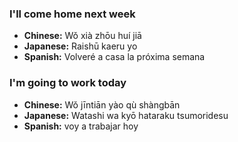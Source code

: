 
### I'll come home next week
- **Chinese:** Wǒ xià zhōu huí jiā
- **Japanese:** Raishū kaeru yo
- **Spanish:** Volveré a casa la próxima semana

### I'm going to work today
- **Chinese:** Wǒ jīntiān yào qù shàngbān
- **Japanese:** Watashi wa kyō hataraku tsumoridesu
- **Spanish:** voy a trabajar hoy
